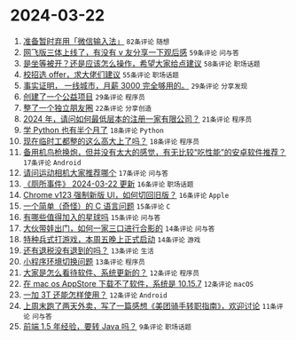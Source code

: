 # 2024-03-22

1. [准备暂时弃用「微信输入法」](https://www.v2ex.com/t/1025936) `82条评论` `随想`
1. [网飞版三体上线了，有没有 v 友分享一下观后感](https://www.v2ex.com/t/1025951) `59条评论` `问与答`
1. [是坐等被开？还是应该怎么操作，希望大家给点建议](https://www.v2ex.com/t/1025957) `58条评论` `职场话题`
1. [校招选 offer，求大佬们建议](https://www.v2ex.com/t/1025937) `55条评论` `职场话题`
1. [事实证明， 一线城市，月薪 3000 完全够用的。](https://www.v2ex.com/t/1026026) `29条评论` `分享发现`
1. [创建了一个公益项目](https://www.v2ex.com/t/1025943) `29条评论` `程序员`
1. [整了一个独立朋友圈](https://www.v2ex.com/t/1025995) `22条评论` `分享创造`
1. [2024 年，请问如何最低层本的注册一家有限公司？](https://www.v2ex.com/t/1025981) `21条评论` `程序员`
1. [学 Python 也有半个月了](https://www.v2ex.com/t/1026021) `18条评论` `Python`
1. [现在临时工都整的这么高大上了吗？](https://www.v2ex.com/t/1025946) `18条评论` `程序员`
1. [备用机鸟枪换炮，但并没有太大的感觉，有无比较“吃性能”的安卓软件推荐？](https://www.v2ex.com/t/1025982) `17条评论` `Android`
1. [请问运动相机大家推荐哪个](https://www.v2ex.com/t/1025978) `17条评论` `问与答`
1. [《厕所事件》 2024-03-22 更新](https://www.v2ex.com/t/1025980) `16条评论` `职场话题`
1. [Chrome v123 强制新版 UI，如何切回旧版？](https://www.v2ex.com/t/1025931) `16条评论` `Apple`
1. [一个简单（奇怪）的 C 语言问题](https://www.v2ex.com/t/1026058) `15条评论` `C`
1. [有哪些值得加入的星球吗](https://www.v2ex.com/t/1025940) `15条评论` `问与答`
1. [大伙带娃出门，如何一家三口进行合影的](https://www.v2ex.com/t/1025991) `14条评论` `问与答`
1. [特种兵式打游戏，本周五晚上正式启动](https://www.v2ex.com/t/1025955) `14条评论` `游戏`
1. [还有退税没有退到的吗？](https://www.v2ex.com/t/1026033) `13条评论` `生活`
1. [小程序环境切换问题](https://www.v2ex.com/t/1025948) `13条评论` `程序员`
1. [大家是怎么看待软件、系统更新的？](https://www.v2ex.com/t/1026039) `12条评论` `程序员`
1. [在 mac os AppStore 下载不了软件，系统是 10.15.7](https://www.v2ex.com/t/1025975) `12条评论` `macOS`
1. [一加 3T 还能怎样使用？](https://www.v2ex.com/t/1025956) `12条评论` `Android`
1. [上周末跑了两天外卖，写了一篇感想《美团骑手转职指南》，欢迎讨论](https://www.v2ex.com/t/1025993) `11条评论` `问与答`
1. [前端 1.5 年经验，要转 Java 吗？](https://www.v2ex.com/t/1026061) `9条评论` `职场话题`
